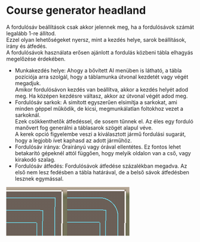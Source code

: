 # Course generator headland
  
A fordulósáv beállítások csak akkor jelennek meg, ha a fordulósávok számát legalább 1-re állítod.  
Ezzel olyan lehetőségeket nyersz, mint a kezdés helye, sarok beállítások, irány és átfedés.  
A fordulósávok használata erősen ajánlott a fordulás közbeni tábla elhagyás megelőzése érdekében.  


  
- Munkakezdés helye: Ahogy a bővített AI menüben is látható, a tábla pozíciója arra szolgál, hogy a táblamunka útvonal kezdetét vagy végét megadjuk.  
Amikor fordulósávon kezdés van beállítva, akkor a kezdés helyét adod meg. Ha középen kezdésre váltasz, akkor az útvonal végét adod meg.  
- Fordulósáv sarkok: A simított egyszerűen elsimítja a sarkokat, ami minden géppel működik, de kicsi, megmunkálatlan foltokhoz vezet a sarkoknál.  
Ezek csökkenthetők átfedéssel, de sosem tűnnek el. Az éles egy forduló manővert fog generálni a táblasarok szögét alapul véve.  
A kerek opció figyelembe veszi a kiválasztott jármű fordulási sugarát, hogy a legjobb ívet kaphasd az adott járműhöz.  
- Fordulósáv iránya: Órairányú vagy órával ellentétes. Ez fontos lehet betakarító gépeknél attól függően, hogy melyik oldalon van a cső, vagy kirakodó szalag.  
- Fordulósáv átfedés: Fordulósávok átfedése százalékban megadva. Az első nem lesz fedésben a tábla határával, de a belső sávok átfedésben lesznek egymással.  


![Image](../assets/images/sharproundcorner_0_0_330_130.png)

